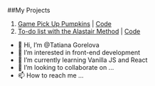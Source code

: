 ##My Projects
1. [Game Pick Up Pumpkins](https://tgorella.github.io/game-pick-up-pumpkins/) | [Code](https://github.com/tgorella/game-pick-up-pumpkins)
2. [To-do list with the Alastair Method](https://tgorella.github.io/task-list/) | [Code](https://github.com/tgorella/task-list)

- 👋 Hi, I’m @Tatiana Gorelova
- 👀 I’m interested in front-end development
- 🌱 I’m currently learning Vanilla JS and React
- 💞️ I’m looking to collaborate on ...
- 📫 How to reach me ...

<!---
tgorella/tgorella is a ✨ special ✨ repository because its `README.md` (this file) appears on your GitHub profile.
You can click the Preview link to take a look at your changes.
--->

<a gref="github.com/tgorella"><img src="https://github-readme-stats.vercel.app/api/top-langs/?username=tgorella&layout=compact&langs_count=7&theme=tokyonight" alt=""></a>
